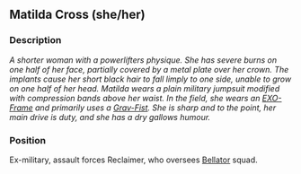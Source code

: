 ## Matilda Cross (she/her)
### Description
*A shorter woman with a powerlifters physique. She has severe burns on one half of her face, partially covered by a metal plate over her crown. The implants cause her short black hair to fall limply to one side, unable to grow on one half of her head. Matilda wears a plain military jumpsuit modified with compression bands above her waist. In the field, she wears an [EXO-Frame](Game/Blocks/EXO-Frame) and primarily uses a [Grav-Fist](Game/Blocks/Grav-Fist). She is sharp and to the point, her main drive is duty, and she has a dry gallows humour.*

### Position
Ex-military, assault forces Reclaimer, who oversees [Bellator](Game/Games/Bellator/Bellator) squad. 
